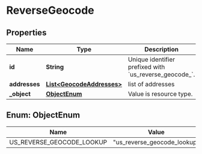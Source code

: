 

# ReverseGeocode


## Properties

Name | Type | Description | Notes
------------ | ------------- | ------------- | -------------
**id** | **String** | Unique identifier prefixed with &#x60;us_reverse_geocode_&#x60;. |  [optional]
**addresses** | [**List&lt;GeocodeAddresses&gt;**](GeocodeAddresses.md) | list of addresses  |  [optional]
**_object** | [**ObjectEnum**](#ObjectEnum) | Value is resource type. |  [optional]



## Enum: ObjectEnum

Name | Value
---- | -----
US_REVERSE_GEOCODE_LOOKUP | &quot;us_reverse_geocode_lookup&quot;



